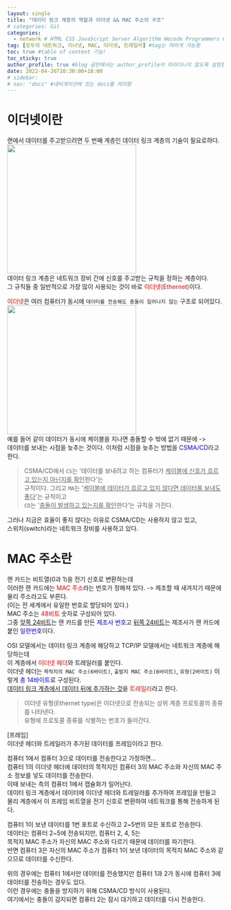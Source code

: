 ```yaml
---
layout: single
title: "데이터 링크 계층의 역할과 이더넷 && MAC 주소의 구조"  
# categories: Git
categories:
  - network # HTML CSS JavaScript Server Algorithm Wecode Programmers CS vsCode
tag: [모두의 네트워크, 이너넷, MAC, 이더넷, 트레일러] #tag는 여러개 가능함
toc: true #table of content 기능!
toc_sticky: true
author_profile: true #blog 글안에서는 author_profile이 따라다니지 않도록 설정함
date: 2022-04-26T10:30:00+18:00 
# sidebar:
# nav: "docs" #네비게이션에 있는 docs를 의미함
---   
```

# 이더넷이란  
랜에서 데이터를 주고받으려면 두 번째 계층인 데이터 링크 계층의 기술이 필요로하다.  
<img src="https://user-images.githubusercontent.com/87808288/165018916-ad460a58-37c8-41ff-b66d-f3b1acf8aec0.png" width="300">  
데이터 링크 계층은 네트워크 장비 간에 신호를 주고받는 규칙을 정하는 계층이다.  
그 규칙들 중 일반적으로 가장 많이 사용되는 것이 바로 <span style="color:red">이더넷(Ethernet)</span>이다.  

<span style="color:red">이더넷</span>은 여러 컴퓨터가 동시에 `데이터를 전송해도 충돌이 일어나지 않는` 구조로 되어있다.  
<img src="https://user-images.githubusercontent.com/87808288/165191652-c0ee9b14-d827-4c37-bfe1-e4daef6a97a8.png" width="300">  
예를 들어 같이 데이터가 동시에 케이블을 지나면 충돌할 수 밖에 없기 때문에 ->  
데이터를 보내는 시점을 늦추는 것이다. 이처럼 시점을 늦추는 방법을 <span style="color:blue">CSMA/CD</span>라고 한다.  
> CSMA/CD에서 `CS`는 '데이터를 보내려고 하는 컴퓨터가 <u>케이블에 신호가 흐르고 있는지 아닌지를 확인</u>한다'는  
규칙이다. 그리고 `MA`는 '<u>케이블에 데이터가 흐르고 있지 않다면 데이터를 보내도 좋다</u>'는 규칙이고  
`CD`는 '<u>충돌이 발생하고 있는지를 확인</u>한다'는 규칙을 가진다.  

그러나 지금은 효율이 좋지 않다는 이유로 CSMA/CD는 사용하지 않고 있고,  
스위치(switch)라는 네트워크 장비를 사용하고 있다.  

# MAC 주소란  
랜 카드는 비트열(0과 1)을 전기 신호로 변환하는데  
이러한 랜 카드에는 <span style="color:red">MAC 주소</span>라는 번호가 정해져 있다. -> 제조할 때 새겨지기 때문에 물리 주소라고도 부른다.  
(이는 전 세계에서 유일한 번호로 할당되어 있다.)  
MAC 주소는 <span style="color:red">48비트</span> 숫자로 구성되어 있다.  
그중 <u>앞쪽 24비트</u>는 랜 카드를 만든 <span style="color:blue">제조사 번호</span>고 <u>뒤쪽 24비트</u>는 제조사가 랜 카드에 붙인 <span style="color:blue">일련번호</span>이다.  

OSI 모델에서는 데이터 링크 계층에 해당하고 TCP/IP 모델에서는  네트워크 계층에 해당하는데  
이 계층에서 <span style="color:red">이더넷 헤더</span>와 트레일러를 붙인다.  
이더넷 헤더는 `목적지의 MAC 주소(6바이트)`, `출발지 MAC 주소(6바이트)`, `유형(2바이트)` 이렇게 <span style="color:blue">총 14바이트</span>로 구성된다.   
<u>데이터 링크 계층에서 데이터 뒤에 추가하는 것</u>을 <span style="color:red">트레일러</span>라고 한다.  
> 이더넷 유형(Ethernet type)은 이더넷으로 전송되는 상위 계층 프로토콜의 종류를 나타낸다.  
유형에 프로토콜 종류를 식별하는 번호가 들어간다.  

[프레임]  
이더넷 헤더와 트레일러가 추가된 데이터를 프레임이라고 한다.  

컴퓨터 1에서 컴퓨터 3으로 데이터를 전송한다고 가정하면...  
컴퓨터 1의 이더넷 헤더에 데이터의 목적지인 컴퓨터 3의 MAC 주소와 자신의 MAC 주소 정보를 넣도 데이터를 전송한다.  
이때 보내는 측의 컴퓨터 1에서 캡슐화가 일어난다.  
데이터 링크 계층에서 데이터에 이더넷 헤더와 트레일러를 추가하여 프레임을 만들고  
물리 계층에서 이 프레임 비트열을 전기 신호로 변환하여 네트워크를 통해 전송하게 된다.  

컴퓨터 1이 보낸 데이터를 1번 포트로 수신하고 2~5번의 모든 포트로 전송한다.  
데이터는 컴퓨터 2~5에 전송되지만, 컴퓨터 2, 4, 5는  
목적지 MAC 주소가 자신의 MAC 주소와 다르기 때문에 데이터를 파기한다.  
반면 컴퓨터 3은 자신의 MAC 주소가 컴퓨터 1이 보낸 데이터의 목적지 MAC 주소와 같으므로 데이터를 수신한다.  

위의 경우에는 컴퓨터 1에서만 데이터를 전송했지만 컴퓨터 1과 2가 동시에 컴퓨터 3에 데이터를 전송하는 경우도 있다.  
이런 경우에는 충돌을 방지하기 위해 CSMA/CD 방식이 사용된다.  
여기에서는 충돌이 감지되면 컴퓨터 2는 잠시 대기하고 데이터를 다시 전송한다.  




<!-- ### 2. Link 넣기

```

유형 1: (설명어를 입력) : [gunhee's coding blog](https://gunhee-jeong.github.io/)
유형 2: (URL 자동연결) : <https://gunhee-jeong.github.io/>
유형 3: (동일 파일 내 '문단으로 이동') : [1. Header로 이동](###-1-header)

```

유형 1: (설명어를 입력) : [gunhee's coding blog](https://gunhee-jeong.github.io/)
유형 2: (URL 자동연결) : <https://gunhee-jeong.github.io/>
유형 3: (동일 파일 내 '문단으로 이동') : [1. Header로 이동](#1-header)
유형 3의 방법

1. 특수문자를 제거
2. 스페이스는 -로 바꾸고
3. 대문자는 소문자로!
   그래서 ### 1. Header -> #1-header

## Link: [google][https://www.google.com/]

### 3. 수평선

```

---

```

---

### 4. 라인 바꾸기

```

스페이스바를 2번 눌러주면 다음칸으로
이동할 수 있어요!

```

---

스페이스바를 2번 눌러주면
다음칸으로 이동할 수 있어요!

### 5. list 만들기

```

1. 1번
2. 2번
3. 3번

- 순서없는 list
  - 순서없는 list
    - 순서없는 list

```

1. 1번
2. 2번
3. 3번

- 순서없는 list
  - 순서없는 list
    - 순서없는 list

---

### 6. font 관련

```

**진하게** -> 볼드
_기울여서_ -> 이탤릭체
~~취소선~~ -> 취소선

<ul>밑줄넣기</ul> -> 밑줄
<span style="color:red">빨간 글씨</span> -> 글자색
이것이 `인라인` 입니다 -> 인라인 코드
```

**진하게** -> 볼드
_기울여서_ -> 이탤릭체
~~취소선~~ -> 취소선
<u>밑줄넣기</u> -> 밑줄
<span style="color:red">빨간 글씨</span>
이것이 `인라인` 입니다 -> 인라인 코드

---

### 7. 인용구문

```
> coding
>
> > JavaScript
> >
> > > 내가 프짱!
```

> coding
>
> > JavaScript
> >
> > > 내가 프짱!

---

### 8. 이미지 삽입

```
유형1: ('사이즈를 조절' -> HTML 태그 사용) : <img src="https://gunhee-jeong.github.io/assets/images/blogLogo.png" width="300" height="200">
유형2: (이미지 삽입 후 -> 링크 걸기)
[![이미지](https://gunhee-jeong.github.io/assets/images/blogLogo/blogLogo.png)](https://gunhee-jeong.github.io/)
```

유형1: ('사이즈를 조절' -> HTML 태그 사용) : <img src="https://gunhee-jeong.github.io/assets/images/blogLogo.png" width="300" height="200">
유형2: (이미지 삽입 후 -> 링크 걸기)
[![이미지](https://gunhee-jeong.github.io/assets/images/blogLogo.png)](https://gunhee-jeong.github.io/)

### 9. 표 만들기

```
||국어|영어|
| :--- | ---: | :--: |
|건희 | 100점 | 100점
|철수 | 100점 | 100점
```

|      |  국어 | 영어  |
| :--- | ----: | :---: |
| 건희 | 100점 | 100점 |
| 철수 | 100점 | 100점 |

> - header를 넣고 싶은 경우 ---을 사용하고 :을 이용하여 정렬에 사용함!

### 10. 토글 만들기

```
<details>
<summary>여기를 누르세요</summary>
<div markdown="1">
숨겨진 내용
</div>
</details>
```

<details>
<summary>여기를 누르세요</summary>
<div markdown="1">
숨겨진 내용
</div>
</details> -->
